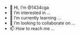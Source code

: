 - 👋 Hi, I’m @1434cga
- 👀 I’m interested in ...
- 🌱 I’m currently learning ...
- 💞️ I’m looking to collaborate on ...
- 📫 How to reach me ...

<!---
1434cga/1434cga is a ✨ special ✨ repository because its `README.md` (this file) appears on your GitHub profile.
You can click the Preview link to take a look at your changes.
--->
